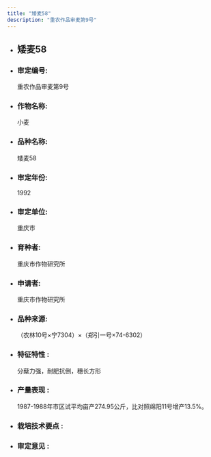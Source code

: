 ```yaml
---
title: "矮麦58"
description: "重农作品审麦第9号"
---
```

* ## 矮麦58
* ###  审定编号:  
   重农作品审麦第9号

*  ### 作物名称:  
   小麦

*   ###  品种名称: 
    矮麦58

*   ### 审定年份: 
    1992

*   ### 审定单位:  
    重庆市

*   ### 育种者:  
    重庆市作物研究所

*   ### 申请者:  
    重庆市作物研究所

*   ### 品种来源:  
    （农林10号×宁7304）×（郑引一号×74-6302）

*   ### 特征特性 : 
    分蘖力强，耐肥抗倒，穗长方形

*   ### 产量表现 : 
    1987-1988年市区试平均亩产274.95公斤，比对照绵阳11号增产13.5%。

*   ### 栽培技术要点 : 
    

*   ### 审定意见 : 
    

